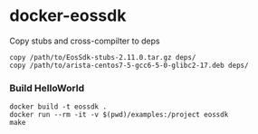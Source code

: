 # docker-eossdk

Copy stubs and cross-compilter to deps

```
copy /path/to/EosSdk-stubs-2.11.0.tar.gz deps/
copy /path/to/arista-centos7-5-gcc6-5-0-glibc2-17.deb deps/
```

### Build HelloWorld

```
docker build -t eossdk .
docker run --rm -it -v $(pwd)/examples:/project eossdk
make
```